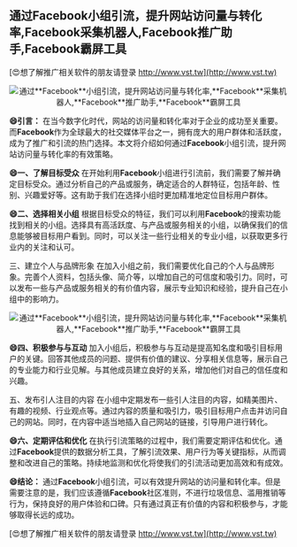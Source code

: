 ## **通过**Facebook**小组引流，提升网站访问量与转化率,**Facebook**采集机器人,**Facebook**推广助手,**Facebook**霸屏工具**

[😍想了解推广相关软件的朋友请登录 http://www.vst.tw](http://www.vst.tw)

 <center><img src="https://vst.tw/MP4/tuiguang/png/5.png" alt="通过**Facebook**小组引流，提升网站访问量与转化率,**Facebook**采集机器人,**Facebook**推广助手,**Facebook**霸屏工具"></center>

**😄引言：**
在当今数字化时代，网站的访问量和转化率对于企业的成功至关重要。而**Facebook**作为全球最大的社交媒体平台之一，拥有庞大的用户群体和活跃度，成为了推广和引流的热门选择。本文将介绍如何通过**Facebook**小组引流，提升网站访问量与转化率的有效策略。

**😄一、了解目标受众**
在开始利用**Facebook**小组进行引流前，我们需要了解并确定目标受众。通过分析自己的产品或服务，确定适合的人群特征，包括年龄、性别、兴趣爱好等。这有助于我们在选择小组时更加精准地定位目标用户群体。

**😄二、选择相关小组**
根据目标受众的特征，我们可以利用**Facebook**的搜索功能找到相关的小组。选择具有高活跃度、与产品或服务相关的小组，以确保我们的信息能够被目标用户看到。同时，可以关注一些行业相关的专业小组，以获取更多行业内的关注和认可。

三、建立个人与品牌形象
在加入小组之前，我们需要优化自己的个人与品牌形象。完善个人资料，包括头像、简介等，以增加自己的可信度和吸引力。同时，可以发布一些与产品或服务相关的有价值内容，展示专业知识和经验，提升自己在小组中的影响力。

 <center><img src="https://vst.tw/MP4/tuiguang/png/1.png" alt="通过**Facebook**小组引流，提升网站访问量与转化率,**Facebook**采集机器人,**Facebook**推广助手,**Facebook**霸屏工具"></center>

**😄四、积极参与与互动**
加入小组后，积极参与与互动是提高知名度和吸引目标用户的关键。回答其他成员的问题、提供有价值的建议、分享相关信息等，展示自己的专业能力和行业见解。与其他成员建立良好的关系，增加他们对自己的信任度和兴趣。

五、发布引人注目的内容
在小组中定期发布一些引人注目的内容，如精美图片、有趣的视频、行业观点等。通过内容的质量和吸引力，吸引目标用户点击并访问自己的网站。同时，在内容中适当地插入自己网站的链接，引导用户进行转化。

**😄六、定期评估和优化**
在执行引流策略的过程中，我们需要定期评估和优化。通过**Facebook**提供的数据分析工具，了解引流效果、用户行为等关键指标，从而调整和改进自己的策略。持续地监测和优化将使我们的引流活动更加高效和有成效。

**😄结论：**
通过**Facebook**小组引流，可以有效提升网站的访问量和转化率。但是需要注意的是，我们应该遵循**Facebook**社区准则，不进行垃圾信息、滥用推销等行为，保持良好的用户体验和口碑。只有通过真正有价值的内容和积极参与，才能够取得长远的成功。

[😍想了解推广相关软件的朋友请登录 http://www.vst.tw](http://www.vst.tw)



